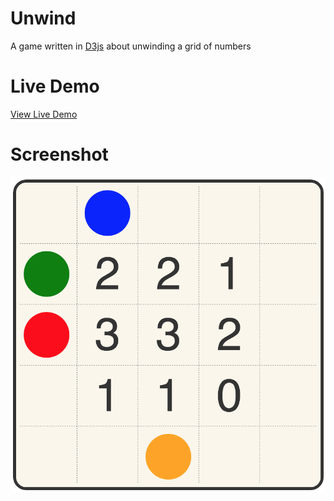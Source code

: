 # Unwind

A game written in [D3js](https://d3js.org) about unwinding a grid of numbers

# Live Demo

[View Live Demo](#)

# Screenshot

[![](./screenshot2.png)](#)
